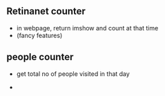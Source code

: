 ## Retinanet counter

- in webpage, return imshow and count at that time
- (fancy features)

## people counter
- get total no of people visited in that day 


- 
